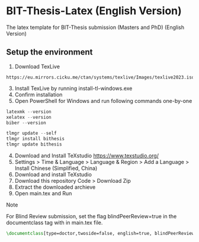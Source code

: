 # BIT-Thesis-Latex (English Version)
The latex template for BIT-Thesis submission (Masters and PhD) (English Version)

## Setup the environment
1. Download TexLive
```
https://eu.mirrors.cicku.me/ctan/systems/texlive/Images/texlive2023.iso
```
3. Install TexLive by running install-tl-windows.exe
4. Confirm installation
5. Open PowerShell for Windows and run following commands one-by-one

```PowerShell
latexmk --version
xelatex --version
biber --version

tlmgr update --self
tlmgr install bithesis
tlmgr update bithesis
```
4. Download and Install TeXstudio
   https://www.texstudio.org/
5. Settings > Time & Language > Language & Region > Add a Language > Install Chinese (Simplified, China)
6. Download and install TeXstudio
7. Download this repository Code > Download Zip
8. Extract the downloaded archieve
9. Open main.tex and Run


> [!NOTE]
> For Blind Review submission, set the flag blindPeerReview=true in the documentclass tag with in main.tex file. 
```latex
\documentclass[type=doctor,twoside=false, english=true, blindPeerReview=true]{bithesis}
```
